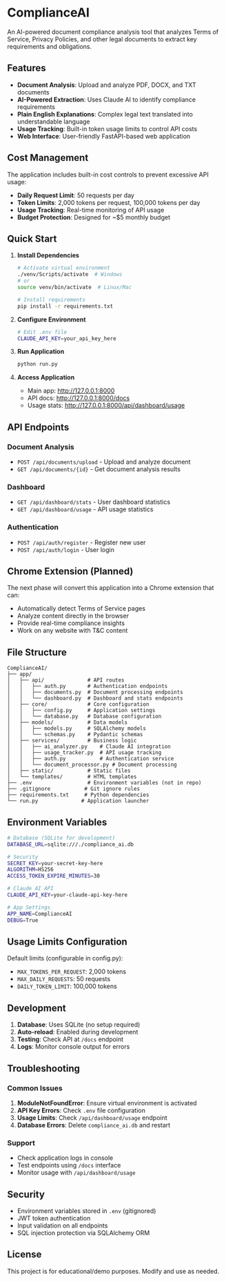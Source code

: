 # ComplianceAI

An AI-powered document compliance analysis tool that analyzes Terms of Service, Privacy Policies, and other legal documents to extract key requirements and obligations.

## Features

- **Document Analysis**: Upload and analyze PDF, DOCX, and TXT documents
- **AI-Powered Extraction**: Uses Claude AI to identify compliance requirements
- **Plain English Explanations**: Complex legal text translated into understandable language
- **Usage Tracking**: Built-in token usage limits to control API costs
- **Web Interface**: User-friendly FastAPI-based web application

## Cost Management

The application includes built-in cost controls to prevent excessive API usage:
- **Daily Request Limit**: 50 requests per day
- **Token Limits**: 2,000 tokens per request, 100,000 tokens per day
- **Usage Tracking**: Real-time monitoring of API usage
- **Budget Protection**: Designed for ~$5 monthly budget

## Quick Start

1. **Install Dependencies**
   ```bash
   # Activate virtual environment
   ./venv/Scripts/activate  # Windows
   # or
   source venv/bin/activate  # Linux/Mac
   
   # Install requirements
   pip install -r requirements.txt
   ```

2. **Configure Environment**
   ```bash
   # Edit .env file
   CLAUDE_API_KEY=your_api_key_here
   ```

3. **Run Application**
   ```bash
   python run.py
   ```

4. **Access Application**
   - Main app: http://127.0.0.1:8000
   - API docs: http://127.0.0.1:8000/docs
   - Usage stats: http://127.0.0.1:8000/api/dashboard/usage

## API Endpoints

### Document Analysis
- `POST /api/documents/upload` - Upload and analyze document
- `GET /api/documents/{id}` - Get document analysis results

### Dashboard
- `GET /api/dashboard/stats` - User dashboard statistics
- `GET /api/dashboard/usage` - API usage statistics

### Authentication
- `POST /api/auth/register` - Register new user
- `POST /api/auth/login` - User login

## Chrome Extension (Planned)

The next phase will convert this application into a Chrome extension that can:
- Automatically detect Terms of Service pages
- Analyze content directly in the browser
- Provide real-time compliance insights
- Work on any website with T&C content

## File Structure

```
ComplianceAI/
├── app/
│   ├── api/              # API routes
│   │   ├── auth.py       # Authentication endpoints
│   │   ├── documents.py  # Document processing endpoints
│   │   └── dashboard.py  # Dashboard and stats endpoints
│   ├── core/             # Core configuration
│   │   ├── config.py     # Application settings
│   │   └── database.py   # Database configuration
│   ├── models/           # Data models
│   │   ├── models.py     # SQLAlchemy models
│   │   └── schemas.py    # Pydantic schemas
│   ├── services/         # Business logic
│   │   ├── ai_analyzer.py    # Claude AI integration
│   │   ├── usage_tracker.py  # API usage tracking
│   │   ├── auth.py           # Authentication service
│   │   └── document_processor.py # Document processing
│   ├── static/           # Static files
│   └── templates/        # HTML templates
├── .env                  # Environment variables (not in repo)
├── .gitignore           # Git ignore rules
├── requirements.txt     # Python dependencies
└── run.py              # Application launcher
```

## Environment Variables

```bash
# Database (SQLite for development)
DATABASE_URL=sqlite:///./compliance_ai.db

# Security
SECRET_KEY=your-secret-key-here
ALGORITHM=HS256
ACCESS_TOKEN_EXPIRE_MINUTES=30

# Claude AI API
CLAUDE_API_KEY=your-claude-api-key-here

# App Settings
APP_NAME=ComplianceAI
DEBUG=True
```

## Usage Limits Configuration

Default limits (configurable in config.py):
- `MAX_TOKENS_PER_REQUEST`: 2,000 tokens
- `MAX_DAILY_REQUESTS`: 50 requests
- `DAILY_TOKEN_LIMIT`: 100,000 tokens

## Development

1. **Database**: Uses SQLite (no setup required)
2. **Auto-reload**: Enabled during development
3. **Testing**: Check API at `/docs` endpoint
4. **Logs**: Monitor console output for errors

## Troubleshooting

### Common Issues

1. **ModuleNotFoundError**: Ensure virtual environment is activated
2. **API Key Errors**: Check `.env` file configuration  
3. **Usage Limits**: Check `/api/dashboard/usage` endpoint
4. **Database Errors**: Delete `compliance_ai.db` and restart

### Support

- Check application logs in console
- Test endpoints using `/docs` interface
- Monitor usage with `/api/dashboard/usage`

## Security

- Environment variables stored in `.env` (gitignored)
- JWT token authentication
- Input validation on all endpoints
- SQL injection protection via SQLAlchemy ORM

## License

This project is for educational/demo purposes. Modify and use as needed.